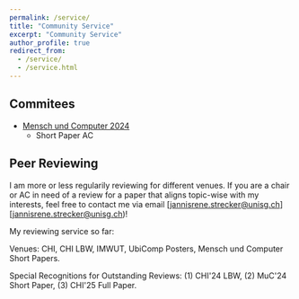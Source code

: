 ```yaml
---
permalink: /service/
title: "Community Service"
excerpt: "Community Service"
author_profile: true
redirect_from: 
  - /service/
  - /service.html
---
```


## Commitees

- [Mensch und Computer 2024](https://muc2024.mensch-und-computer.de/en/program-committee/)
    - Short Paper AC

## Peer Reviewing

I am more or less regularily reviewing for different venues. If you are a chair or AC in need of a review for a paper that aligns topic-wise with my interests, feel free to contact me via email [jannisrene.strecker@unisg.ch][jannisrene.strecker@unisg.ch)!

My reviewing service so far:

Venues: CHI, CHI LBW, IMWUT, UbiComp Posters, Mensch und Computer Short Papers.

Special Recognitions for Outstanding Reviews: (1) CHI'24 LBW, (2) MuC'24 Short Paper, (3) CHI'25 Full Paper.